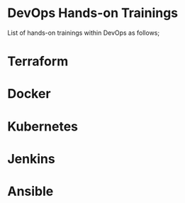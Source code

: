 # DevOps Hands-on Trainings

List of hands-on trainings within DevOps as follows;

# Terraform




# Docker



# Kubernetes




# Jenkins


# Ansible



